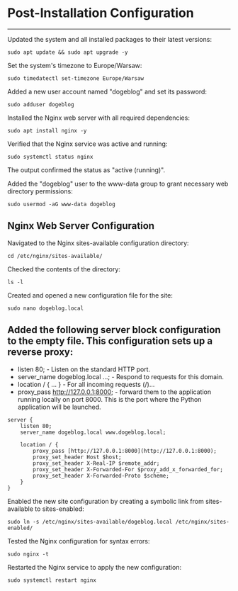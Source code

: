 # Post-Installation Configuration

---

Updated the system and all installed packages to their latest versions:
```
sudo apt update && sudo apt upgrade -y
```

Set the system's timezone to Europe/Warsaw:
```
sudo timedatectl set-timezone Europe/Warsaw
```

Added a new user account named "dogeblog" and set its password:
```
sudo adduser dogeblog
```

Installed the Nginx web server with all required dependencies:
```
sudo apt install nginx -y
```

Verified that the Nginx service was active and running:
```
sudo systemctl status nginx
```

The output confirmed the status as "active (running)".

Added the "dogeblog" user to the www-data group to grant necessary web directory permissions:
```
sudo usermod -aG www-data dogeblog
```

## Nginx Web Server Configuration

Navigated to the Nginx sites-available configuration directory:
```
cd /etc/nginx/sites-available/
```

Checked the contents of the directory:
```
ls -l
```

Created and opened a new configuration file for the site:
```
sudo nano dogeblog.local
```

## Added the following server block configuration to the empty file. This configuration sets up a reverse proxy:
* listen 80; - Listen on the standard HTTP port.
* server_name dogeblog.local ...; - Respond to requests for this domain.
* location / { ... } - For all incoming requests (/)...
* proxy_pass http://127.0.0.1:8000; - forward them to the application running locally on port 8000. This is the port where the Python application will be launched.
```
server {
    listen 80;
    server_name dogeblog.local www.dogeblog.local;

    location / {
        proxy_pass [http://127.0.0.1:8000](http://127.0.0.1:8000);
        proxy_set_header Host $host;
        proxy_set_header X-Real-IP $remote_addr;
        proxy_set_header X-Forwarded-For $proxy_add_x_forwarded_for;
        proxy_set_header X-Forwarded-Proto $scheme;
    }
}
```

Enabled the new site configuration by creating a symbolic link from sites-available to sites-enabled:
```
sudo ln -s /etc/nginx/sites-available/dogeblog.local /etc/nginx/sites-enabled/
```

Tested the Nginx configuration for syntax errors:
```
sudo nginx -t
```

Restarted the Nginx service to apply the new configuration:
```
sudo systemctl restart nginx
```
